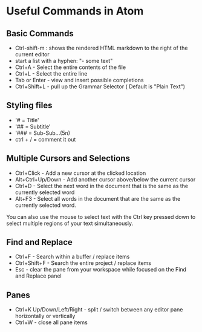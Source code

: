 # Useful Commands in Atom

## Basic Commands


- Ctrl-shift-m : shows the rendered HTML markdown to the right of the current editor
- start a list with a hyphen: "- some text"
- Ctrl+A - Select the entire contents of the file
- Ctrl+L - Select the entire line
- Tab or Enter - view and insert possible completions
- Ctrl+Shift+L - pull up the Grammar Selector ( Default is "Plain Text")

## Styling files


- '# = Title'
- '## = Subtitle'
- '### = Sub-Sub...(5n)
- ctrl + / = comment it out


## Multiple Cursors and Selections

- Ctrl+Click - Add a new cursor at the clicked location
- Alt+Ctrl+Up/Down - Add another cursor above/below the current cursor
- Ctrl+D - Select the next word in the document that is the same as the currently selected word
- Alt+F3 - Select all words in the document that are the same as the currently selected word.

You can also use the mouse to select text with the Ctrl key pressed down to select multiple regions of your text simultaneously.

## Find and Replace

- Ctrl+F - Search within a buffer / replace items
- Ctrl+Shift+F - Search the entire project / replace items
- Esc - clear the pane from your workspace while focused on the Find and Replace panel

## Panes

-  Ctrl+K Up/Down/Left/Right - split / switch between any editor pane horizontally or vertically
- Ctrl+W - close all pane items
